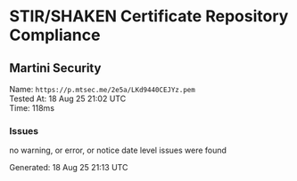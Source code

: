 # STIR/SHAKEN Certificate Repository Compliance

## Martini Security

Name: `https://p.mtsec.me/2e5a/LKd9440CEJYz.pem`\
Tested At: 18 Aug 25 21:02 UTC\
Time: 118ms

### Issues

no warning, or error, or notice date level issues were found

Generated: 18 Aug 25 21:13 UTC